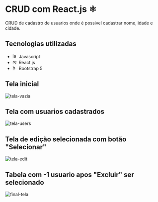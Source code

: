# CRUD com React.js ⚛

CRUD de cadastro de usuarios onde é possivel cadastrar nome, idade e cidade.

## Tecnologias utilizadas
-   <img src="https://skillicons.dev/icons?i=js" height="16" alt="javascript logo"  />  Javascript
- <img src="https://skillicons.dev/icons?i=react" height="16" alt="react logo"  />  React.js
- <img src="https://skillicons.dev/icons?i=bootstrap" height="16" alt="bootstrap logo"  />  Bootstrap 5

## Tela inicial
![tela-vazia](https://github.com/user-attachments/assets/2e4f4be4-d2a7-407e-83e0-cd6c01a5ae01)

## Tela com usuarios cadastrados
![tela-users](https://github.com/user-attachments/assets/56d5001f-69c2-4c2a-b289-8a6f8056898d)

## Tela de edição selecionada com botão "Selecionar"
![tela-edit](https://github.com/user-attachments/assets/120f44aa-e5da-4591-8d27-c7248b179349)

## Tabela com -1 usuario apos "Excluir" ser selecionado
![final-tela](https://github.com/user-attachments/assets/156cf3cd-b250-46fd-84a3-5309cae4ab33)
